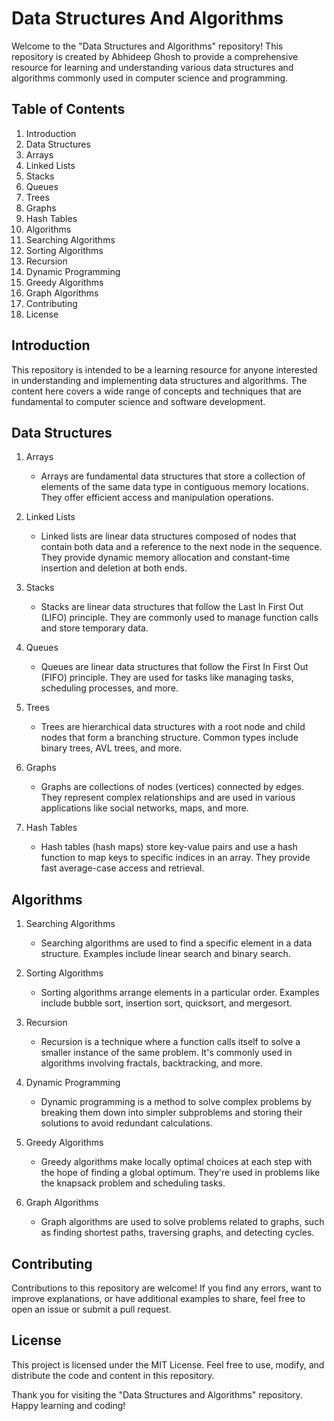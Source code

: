 # Data Structures And Algorithms

Welcome to the "Data Structures and Algorithms" repository! This repository is created by Abhideep Ghosh to provide a comprehensive resource for learning and understanding various data structures and algorithms commonly used in computer science and programming.

## Table of Contents

1. Introduction
2. Data Structures
3. Arrays
4. Linked Lists
5. Stacks
6. Queues
7. Trees
8. Graphs
9. Hash Tables
10. Algorithms
11. Searching Algorithms
12. Sorting Algorithms
13. Recursion
14. Dynamic Programming
15. Greedy Algorithms
16. Graph Algorithms
17. Contributing
18. License

## Introduction

This repository is intended to be a learning resource for anyone interested in understanding and implementing data structures and algorithms. The content here covers a wide range of concepts and techniques that are fundamental to computer science and software development.

## Data Structures

1. Arrays

   - Arrays are fundamental data structures that store a collection of elements of the same data type in contiguous memory locations. They offer efficient access and manipulation operations.

2. Linked Lists

   - Linked lists are linear data structures composed of nodes that contain both data and a reference to the next node in the sequence. They provide dynamic memory allocation and constant-time insertion and deletion at both ends.

3. Stacks

   - Stacks are linear data structures that follow the Last In First Out (LIFO) principle. They are commonly used to manage function calls and store temporary data.

4. Queues

   - Queues are linear data structures that follow the First In First Out (FIFO) principle. They are used for tasks like managing tasks, scheduling processes, and more.

5. Trees

   - Trees are hierarchical data structures with a root node and child nodes that form a branching structure. Common types include binary trees, AVL trees, and more.

6. Graphs

   - Graphs are collections of nodes (vertices) connected by edges. They represent complex relationships and are used in various applications like social networks, maps, and more.

7. Hash Tables
   - Hash tables (hash maps) store key-value pairs and use a hash function to map keys to specific indices in an array. They provide fast average-case access and retrieval.

## Algorithms

1. Searching Algorithms

   - Searching algorithms are used to find a specific element in a data structure. Examples include linear search and binary search.

2. Sorting Algorithms

   - Sorting algorithms arrange elements in a particular order. Examples include bubble sort, insertion sort, quicksort, and mergesort.

3. Recursion

   - Recursion is a technique where a function calls itself to solve a smaller instance of the same problem. It's commonly used in algorithms involving fractals, backtracking, and more.

4. Dynamic Programming

   - Dynamic programming is a method to solve complex problems by breaking them down into simpler subproblems and storing their solutions to avoid redundant calculations.

5. Greedy Algorithms

   - Greedy algorithms make locally optimal choices at each step with the hope of finding a global optimum. They're used in problems like the knapsack problem and scheduling tasks.

6. Graph Algorithms
   - Graph algorithms are used to solve problems related to graphs, such as finding shortest paths, traversing graphs, and detecting cycles.

## Contributing

Contributions to this repository are welcome! If you find any errors, want to improve explanations, or have additional examples to share, feel free to open an issue or submit a pull request.

## License

This project is licensed under the MIT License. Feel free to use, modify, and distribute the code and content in this repository.

Thank you for visiting the "Data Structures and Algorithms" repository. Happy learning and coding!
